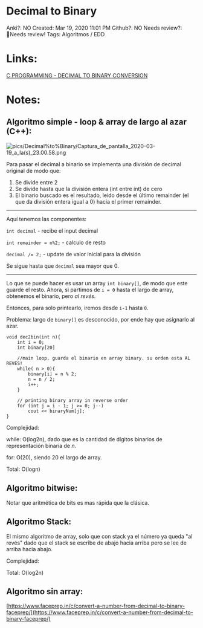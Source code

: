 # Decimal to Binary

Anki?: NO
Created: Mar 19, 2020 11:01 PM
Github?: NO
Needs review?: 🔴Needs review!
Tags: Algoritmos / EDD

# Links:

[C PROGRAMMING - DECIMAL TO BINARY CONVERSION](https://www.youtube.com/watch?v=fGNwQBAKNds)

# Notes:

## Algoritmo simple - loop & array de largo al azar (C++):

![pics/Decimal%to%Binary/Captura_de_pantalla_2020-03-19_a_la(s)_23.00.58.png](Decimal%20to%20Binary/Captura_de_pantalla_2020-03-19_a_la(s)_23.00.58.png)

Para pasar el decimal a binario se implementa una división de decimal original de modo que:

1. Se divide entre 2
2. Se divide hasta que la división entera (int entre int) de cero
3. El binario buscado es el resultado, leído desde el último remainder (el que da división entera igual a 0) hacia el primer remainder.

---

Aquí tenemos las componentes:

`int decimal`  - recibe el input decimal

`int remainder = n%2;` - calculo de resto

`decimal /= 2;` - update de valor inicial para la división

Se sigue hasta que `decimal` sea mayor que 0.

---

Lo que se puede hacer es usar un array `int binary[]`, de modo que este guarde el resto. Ahora, si partimos de `i = 0` hasta el largo de array, obtenemos el binario, pero *al revés.* 

Entonces, para solo printearlo, iremos desde `i-1`  hasta `0`.

Problema: largo de `binary[]` es desconocido, por ende hay que asignarlo al azar.

    void dec2bin(int n){
    	int i = 0;
    	int binary[20]
    	
    	//main loop. guarda el binario en array binary. su orden esta AL REVES!
    	while( n > 0){
    		binary[i] = n % 2;
    		n = n / 2;
    		i++;
    	}
    
    	// printing binary array in reverse order 
        for (int j = i - 1; j >= 0; j--) 
            cout << binaryNum[j]; 
    }

Complejidad: 

while: O(log2n), dado que es la cantidad de dígitos binarios de representación binaria de *n*.

for: O(20), siendo 20 el largo de array. 

Total: O(logn)

## Algoritmo bitwise:

Notar que aritmética de bits es mas rápida que la clásica.

## Algoritmo Stack:

El mismo algoritmo de array, solo que con stack ya el número ya queda "al revés" dado que el stack se escribe de abajo hacia arriba pero se lee de arriba hacia abajo.

Complejidad: 

Total: O(log2n)

## Algoritmo sin array:

[https://www.faceprep.in/c/convert-a-number-from-decimal-to-binary-faceprep/](https://www.faceprep.in/c/convert-a-number-from-decimal-to-binary-faceprep/)
